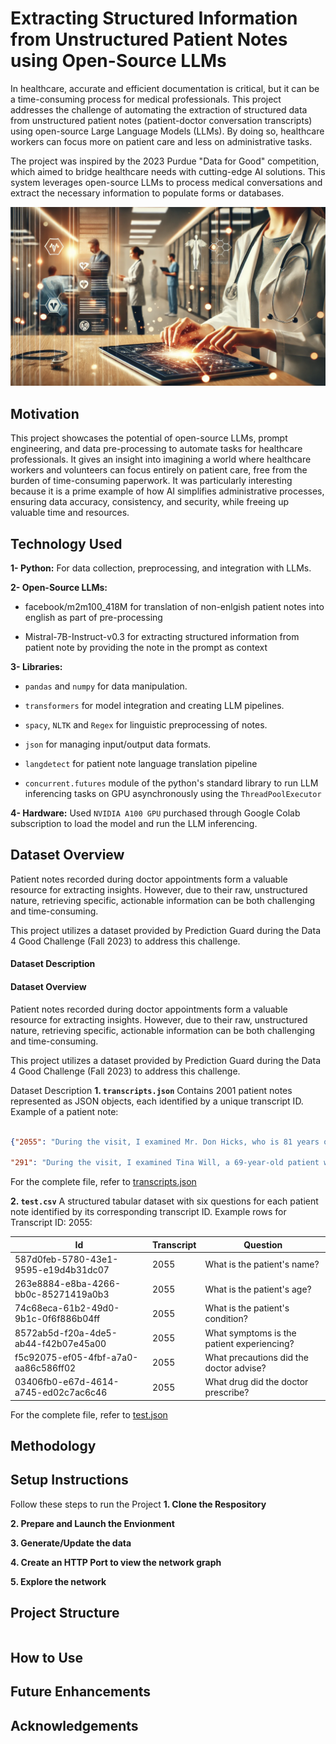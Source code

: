 # Extracting Structured Information from Unstructured Patient Notes using Open-Source LLMs
In healthcare, accurate and efficient documentation is critical, but it can be a time-consuming process for medical professionals. This project addresses the challenge of automating the extraction of structured data from unstructured patient notes (patient-doctor conversation transcripts) using open-source Large Language Models (LLMs). By doing so, healthcare workers can focus more on patient care and less on administrative tasks.

The project was inspired by the 2023 Purdue "Data for Good" competition, which aimed to bridge healthcare needs with cutting-edge AI solutions. This system leverages open-source LLMs to process medical conversations and extract the necessary information to populate forms or databases.

![Masthead](/Patinet_Notes_Processing.png)


## Motivation
This project showcases the potential of open-source LLMs, prompt engineering, and data pre-processing to automate tasks for healthcare professionals. It gives an insight into imagining a world where healthcare workers and volunteers can focus entirely on patient care, free from the burden of time-consuming paperwork. It was particularly interesting because it is a prime example of how AI simplifies administrative processes, ensuring data accuracy, consistency, and security, while freeing up valuable time and resources.


## Technology Used
**1- Python:** For data collection, preprocessing, and integration with LLMs.

**2- Open-Source LLMs:**
- facebook/m2m100_418M for translation of non-enlgish patient notes into english as part of pre-processing

- Mistral-7B-Instruct-v0.3 for extracting structured information from patient note by providing the note in the prompt as context

**3- Libraries:**

- `pandas` and `numpy` for data manipulation.

- `transformers` for model integration and creating LLM pipelines.

- `spacy`, `NLTK` and `Regex`  for linguistic preprocessing of notes.

- `json` for managing input/output data formats.

- `langdetect` for patient note language translation pipeline

- `concurrent.futures` module of the python's standard library to run LLM inferencing tasks on GPU asynchronously using the `ThreadPoolExecutor`


**4- Hardware:** Used `NVIDIA A100 GPU` purchased through Google Colab subscription to load the model and run the LLM inferencing.


## Dataset Overview

Patient notes recorded during doctor appointments form a valuable resource for extracting insights. However, due to their raw, unstructured nature, retrieving specific, actionable information can be both challenging and time-consuming.

This project utilizes a dataset provided by Prediction Guard during the Data 4 Good Challenge (Fall 2023) to address this challenge. 

#### Dataset Description

#### Dataset Overview
Patient notes recorded during doctor appointments form a valuable resource for extracting insights. However, due to their raw, unstructured nature, retrieving specific, actionable information can be both challenging and time-consuming.

This project utilizes a dataset provided by Prediction Guard during the Data 4 Good Challenge (Fall 2023) to address this challenge.

Dataset Description
**1. `transcripts.json`**
Contains 2001 patient notes represented as JSON objects, each identified by a unique transcript ID.
Example of a patient note:


```json

{"2055": "During the visit, I examined Mr. Don Hicks, who is 81 years old and presented with a fungal infection. He had dischromic patches, nodal skin eruptions, and skin rash as symptoms. Upon examination, I confirmed the diagnosis of fungal infection. I advised Mr. Hicks to take precautions such as bathing twice a day, using detol or neem in the bathing water, keeping the infected area dry, and using clean cloths. I did not prescribe any medication for him.",

"291": "During the visit, I examined Tina Will, a 69-year-old patient who presented with symptoms of chest pain, vomiting, and breathlessness. After conducting a thorough examination, I determined that Tina was suffering from a heart attack. As a result, I advised her to seek immediate medical attention. Since there were no precautions that could be taken to prevent a heart attack, I did not prescribe any medication. Instead, I recommended that Tina follow up with her primary care physician for ongoing treatment and management of her condition."}

```

For the complete file, refer to [transcripts.json](transcripts.json)

**2. `test.csv`**
A structured tabular dataset with six questions for each patient note identified by its corresponding transcript ID.
Example rows for Transcript ID: 2055:

| Id | Transcript | Question |
|---|------------|----------|
| 587d0feb-5780-43e1-9595-e19d4b31dc07 | 2055 | What is the patient's name? |
| 263e8884-e8ba-4266-bb0c-85271419a0b3 | 2055 | What is the patient's age? |
| 74c68eca-61b2-49d0-9b1c-0f6f886b04ff | 2055 | What is the patient's condition? |
| 8572ab5d-f20a-4de5-ab44-f42b07e45a00 | 2055 | What symptoms is the patient experiencing? |
| f5c92075-ef05-4fbf-a7a0-aa86c586ff02 | 2055 | What precautions did the doctor advise? |
| 03406fb0-e67d-4614-a745-ed02c7ac6c46 | 2055 | What drug did the doctor prescribe? |

For the complete file, refer to [test.json](test.csv)




## Methodology

## Setup Instructions
Follow these steps to run the Project
**1. Clone the Respository**


**2. Prepare and Launch the Envionment**

**3. Generate/Update the data**

**4. Create an HTTP Port to view the network graph**

**5. Explore the network**

## Project Structure
```bash

```
## How to Use


## Future Enhancements


## Acknowledgements



